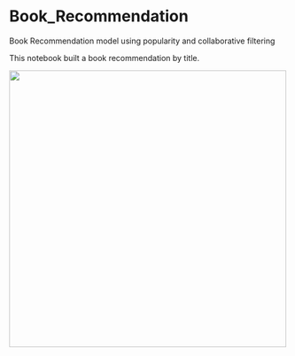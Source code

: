 # Book_Recommendation
Book Recommendation model using popularity and collaborative filtering

This notebook built a book recommendation by title.

<img src="https://github.com/NinjaNumber/Book_Recommendation/assets/134427647/fc9bd811-46f2-40b4-ace4-5d2b036fdaae" width="500">
